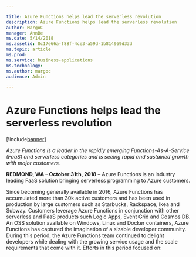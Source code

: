 ```yaml
---

title: Azure Functions helps lead the serverless revolution
description: Azure Functions helps lead the serverless revolution
author: MargoC
manager: AnnBe
ms.date: 5/14/2018
ms.assetid: 8c17e66a-f88f-4ce3-a59d-1b814969d33d
ms.topic: article
ms.prod: 
ms.service: business-applications
ms.technology: 
ms.author: margoc
audience: Admin

---
```

#  Azure Functions helps lead the serverless revolution 


[!include[banner](../../includes/banner.md)]

*Azure Functions is a leader in the rapidly emerging Functions-As-A-Service
(FaaS) and serverless categories and is seeing rapid and sustained growth with
major customers.*

**REDMOND, WA – October 31th, 2018** – Azure Functions is an industry leading
FaaS solution bringing serverless programming to Azure customers.

Since becoming generally available in 2016, Azure Functions has accumulated more
than 30k active customers and has been used in production by large customers
such as Starbucks, Rackspace, Ikea and Subway. Customers leverage Azure
Functions in conjunction with other serverless and PaaS products such Logic
Apps, Event Grid and Cosmos DB. An OSS solution available on Windows, Linux and
Docker containers, Azure Functions has captured the imagination of a sizable
developer community. During this period, the Azure Functions team continued to
delight developers while dealing with the growing service usage and the scale
requirements that come with it. Efforts in this period focused on:
